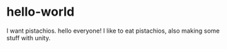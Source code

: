 # hello-world
I want pistachios.
hello everyone!
I like to eat pistachios,
also making some stuff with unity.

